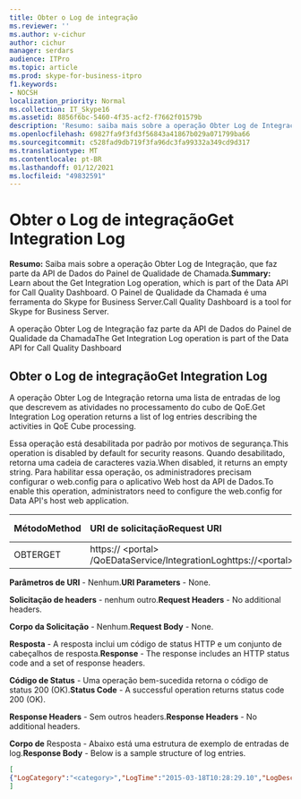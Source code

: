 ```yaml
---
title: Obter o Log de integração
ms.reviewer: ''
ms.author: v-cichur
author: cichur
manager: serdars
audience: ITPro
ms.topic: article
ms.prod: skype-for-business-itpro
f1.keywords:
- NOCSH
localization_priority: Normal
ms.collection: IT_Skype16
ms.assetid: 8856f6bc-5460-4f35-acf2-f7662f01579b
description: 'Resumo: saiba mais sobre a operação Obter Log de Integração, que faz parte da API de Dados do Painel de Qualidade da Chamada. O Painel de Qualidade da Chamada é uma ferramenta do Skype for Business Server.'
ms.openlocfilehash: 69827fa9f3fd3f56843a41867b029a071799ba66
ms.sourcegitcommit: c528fad9db719f3fa96dc3fa99332a349cd9d317
ms.translationtype: MT
ms.contentlocale: pt-BR
ms.lasthandoff: 01/12/2021
ms.locfileid: "49832591"
---
```

# <a name="get-integration-log"></a><span data-ttu-id="7849a-104">Obter o Log de integração</span><span class="sxs-lookup"><span data-stu-id="7849a-104">Get Integration Log</span></span>
 
<span data-ttu-id="7849a-105">**Resumo:** Saiba mais sobre a operação Obter Log de Integração, que faz parte da API de Dados do Painel de Qualidade de Chamada.</span><span class="sxs-lookup"><span data-stu-id="7849a-105">**Summary:** Learn about the Get Integration Log operation, which is part of the Data API for Call Quality Dashboard.</span></span> <span data-ttu-id="7849a-106">O Painel de Qualidade da Chamada é uma ferramenta do Skype for Business Server.</span><span class="sxs-lookup"><span data-stu-id="7849a-106">Call Quality Dashboard is a tool for Skype for Business Server.</span></span>
  
<span data-ttu-id="7849a-107">A operação Obter Log de Integração faz parte da API de Dados do Painel de Qualidade da Chamada</span><span class="sxs-lookup"><span data-stu-id="7849a-107">The Get Integration Log operation is part of the Data API for Call Quality Dashboard</span></span>
  
## <a name="get-integration-log"></a><span data-ttu-id="7849a-108">Obter o Log de integração</span><span class="sxs-lookup"><span data-stu-id="7849a-108">Get Integration Log</span></span>

<span data-ttu-id="7849a-109">A operação Obter Log de Integração retorna uma lista de entradas de log que descrevem as atividades no processamento do cubo de QoE.</span><span class="sxs-lookup"><span data-stu-id="7849a-109">Get Integration Log operation returns a list of log entries describing the activities in QoE Cube processing.</span></span>
  
<span data-ttu-id="7849a-110">Essa operação está desabilitada por padrão por motivos de segurança.</span><span class="sxs-lookup"><span data-stu-id="7849a-110">This operation is disabled by default for security reasons.</span></span> <span data-ttu-id="7849a-111">Quando desabilitado, retorna uma cadeia de caracteres vazia.</span><span class="sxs-lookup"><span data-stu-id="7849a-111">When disabled, it returns an empty string.</span></span> <span data-ttu-id="7849a-112">Para habilitar essa operação, os administradores precisam configurar o web.config para o aplicativo Web host da API de Dados.</span><span class="sxs-lookup"><span data-stu-id="7849a-112">To enable this operation, administrators need to configure the web.config for Data API's host web application.</span></span>
  

|<span data-ttu-id="7849a-113">Método</span><span class="sxs-lookup"><span data-stu-id="7849a-113">Method</span></span>|<span data-ttu-id="7849a-114">**URI de solicitação**</span><span class="sxs-lookup"><span data-stu-id="7849a-114">**Request URI**</span></span>|<span data-ttu-id="7849a-115">**Versão HTTP**</span><span class="sxs-lookup"><span data-stu-id="7849a-115">**HTTP Version**</span></span>|
|:-----|:-----|:-----|
|<span data-ttu-id="7849a-116">OBTER</span><span class="sxs-lookup"><span data-stu-id="7849a-116">GET</span></span>  <br/> |<span data-ttu-id="7849a-117">https:// \<portal\> /QoEDataService/IntegrationLog</span><span class="sxs-lookup"><span data-stu-id="7849a-117">https://\<portal\>/QoEDataService/IntegrationLog</span></span>  <br/> |<span data-ttu-id="7849a-118">HTTP/1.1</span><span class="sxs-lookup"><span data-stu-id="7849a-118">HTTP/1.1</span></span>  <br/> |
   
 <span data-ttu-id="7849a-119">**Parâmetros de URI** - Nenhum.</span><span class="sxs-lookup"><span data-stu-id="7849a-119">**URI Parameters** - None.</span></span>
  
 <span data-ttu-id="7849a-120">**Solicitação de headers** - nenhum outro.</span><span class="sxs-lookup"><span data-stu-id="7849a-120">**Request Headers** - No additional headers.</span></span>
  
 <span data-ttu-id="7849a-121">**Corpo da Solicitação** - Nenhum.</span><span class="sxs-lookup"><span data-stu-id="7849a-121">**Request Body** - None.</span></span>
  
 <span data-ttu-id="7849a-122">**Resposta** - A resposta inclui um código de status HTTP e um conjunto de cabeçalhos de resposta.</span><span class="sxs-lookup"><span data-stu-id="7849a-122">**Response** - The response includes an HTTP status code and a set of response headers.</span></span>
  
 <span data-ttu-id="7849a-123">**Código de Status** - Uma operação bem-sucedida retorna o código de status 200 (OK).</span><span class="sxs-lookup"><span data-stu-id="7849a-123">**Status Code** - A successful operation returns status code 200 (OK).</span></span>
  
 <span data-ttu-id="7849a-124">**Response Headers** - Sem outros headers.</span><span class="sxs-lookup"><span data-stu-id="7849a-124">**Response Headers** - No additional headers.</span></span>
  
 <span data-ttu-id="7849a-125">**Corpo de** Resposta - Abaixo está uma estrutura de exemplo de entradas de log.</span><span class="sxs-lookup"><span data-stu-id="7849a-125">**Response Body** - Below is a sample structure of log entries.</span></span>
  
```json
[
{"LogCategory":"<category>","LogTime":"2015-03-18T10:28:29.10","LogDescription":"<log description>"}
]
```


